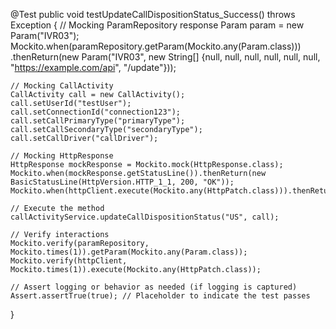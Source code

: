 @Test
public void testUpdateCallDispositionStatus_Success() throws Exception {
    // Mocking ParamRepository response
    Param param = new Param("IVR03");
    Mockito.when(paramRepository.getParam(Mockito.any(Param.class)))
           .thenReturn(new Param("IVR03", new String[] {null, null, null, null, null, null, "https://example.com/api", "/update"}));

    // Mocking CallActivity
    CallActivity call = new CallActivity();
    call.setUserId("testUser");
    call.setConnectionId("connection123");
    call.setCallPrimaryType("primaryType");
    call.setCallSecondaryType("secondaryType");
    call.setCallDriver("callDriver");

    // Mocking HttpResponse
    HttpResponse mockResponse = Mockito.mock(HttpResponse.class);
    Mockito.when(mockResponse.getStatusLine()).thenReturn(new BasicStatusLine(HttpVersion.HTTP_1_1, 200, "OK"));
    Mockito.when(httpClient.execute(Mockito.any(HttpPatch.class))).thenReturn(mockResponse);

    // Execute the method
    callActivityService.updateCallDispositionStatus("US", call);

    // Verify interactions
    Mockito.verify(paramRepository, Mockito.times(1)).getParam(Mockito.any(Param.class));
    Mockito.verify(httpClient, Mockito.times(1)).execute(Mockito.any(HttpPatch.class));

    // Assert logging or behavior as needed (if logging is captured)
    Assert.assertTrue(true); // Placeholder to indicate the test passes
}
